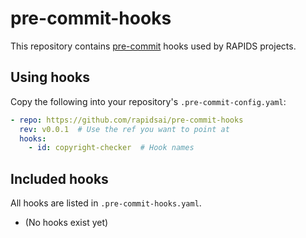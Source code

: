 # pre-commit-hooks

This repository contains [pre-commit](https://pre-commit.com) hooks used by RAPIDS projects.

## Using hooks

Copy the following into your repository's `.pre-commit-config.yaml`:

```yaml
- repo: https://github.com/rapidsai/pre-commit-hooks
  rev: v0.0.1  # Use the ref you want to point at
  hooks:
    - id: copyright-checker  # Hook names
```
## Included hooks

All hooks are listed in `.pre-commit-hooks.yaml`.

- (No hooks exist yet)
